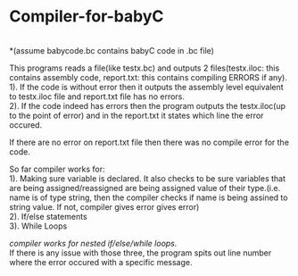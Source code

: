 # Compiler-for-babyC
<br>*(assume babycode.bc contains babyC code in .bc file)<br>

This programs reads a file(like testx.bc) and outputs 2 files(testx.iloc: this contains assembly code, report.txt: this contains compiling ERRORS if any).<br>
  1). If the code is without error then it outputs the assembly level equivalent to testx.iloc file and report.txt file has no errors.<br>
  2). If the code indeed has errors then the program outputs the testx.iloc(up to the point of error) and in the report.txt it states which line the error occured.<br>

If there are no error on report.txt file then there was no compile error for the code.

So far compiler works for:<br>
  1). Making sure variable is declared. It also checks to be sure variables that are being assigned/reassigned are being assigned value of their type.(i.e. name is of type string, then the compiler checks if name is being assined to string value. If not, compiler gives error gives error)<br>
  2). If/else statements<br>
  3). While Loops<br>
  
*compiler works for nested if/else/while loops.*<br>
If there is any issue with those three, the program spits out line number where the error occured with a specific message.
